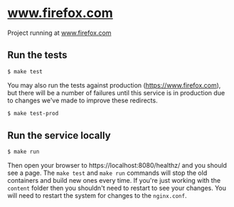 # www.firefox.com

Project running at www.firefox.com

## Run the tests

```bash
$ make test
```

You may also run the tests against production (https://www.firefox.com), but there
will be a number of failures until this service is in production due to changes
we've made to improve these redirects.

```bash
$ make test-prod
```

## Run the service locally

```bash
$ make run
```

Then open your browser to https://localhost:8080/healthz/ and you should see a page.
The `make test` and `make run` commands will stop the old containers and build new ones every time.
If you're just working with the `content` folder then you shouldn't need to restart
to see your changes. You will need to restart the system for changes to the `nginx.conf`.

